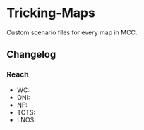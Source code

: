 # Tricking-Maps
Custom scenario files for every map in MCC.

## Changelog
### Reach
- WC:
- ONI: 
- NF: 
- TOTS: 
- LNOS: 
